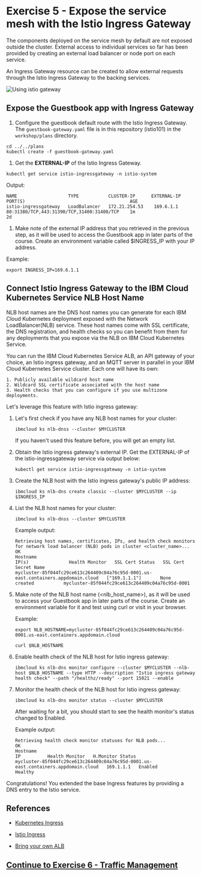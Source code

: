 # Exercise 5 - Expose the service mesh with the Istio Ingress Gateway

The components deployed on the service mesh by default are not exposed outside the cluster. External access to individual services so far has been provided by creating an external load balancer or node port on each service.

An Ingress Gateway resource can be created to allow external requests through the Istio Ingress Gateway to the backing services.

![Using istio gateway](../README_images/istio2.jpg)

## Expose the Guestbook app with Ingress Gateway

1. Configure the guestbook default route with the Istio Ingress Gateway. The `guestbook-gateway.yaml` file is in this repository (istio101) in the `workshop/plans` directory.

```shell
cd ../../plans
kubectl create -f guestbook-gateway.yaml
```

1. Get the **EXTERNAL-IP** of the Istio Ingress Gateway.

```shell
kubectl get service istio-ingressgateway -n istio-system
```

Output:

```shell
NAME                   TYPE           CLUSTER-IP      EXTERNAL-IP     PORT(S)                                       AGE
istio-ingressgateway   LoadBalancer   172.21.254.53    169.6.1.1       80:31380/TCP,443:31390/TCP,31400:31400/TCP    1m
2d
```

1. Make note of the external IP address that you retrieved in the previous step, as it will be used to access the Guestbook app in later parts of the course. Create an environment variable called $INGRESS_IP with your IP address.

Example:

```shell
export INGRESS_IP=169.6.1.1
```

## Connect Istio Ingress Gateway to the IBM Cloud Kubernetes Service NLB Host Name

NLB host names are the DNS host names you can generate for each IBM Cloud Kubernetes deployment exposed with the Network LoadBalancer(NLB) service. These host names come with SSL certificate, the DNS registration, and health checks so you can benefit from them for any deployments that you expose via the NLB on IBM Cloud Kubernetes Service.

You can run the IBM Cloud Kubernetes Service ALB, an API gateway of your choice, an Istio ingress gateway, and an MQTT server in parallel in your IBM Cloud Kubernetes Service cluster. Each one will have its own:

```text
1. Publicly available wildcard host name
2. Wildcard SSL certificate associated with the host name
3. Health checks that you can configure if you use multizone deployments.
```

Let's leverage this feature with Istio ingress gateway:

1. Let's first check if you have any NLB host names for your cluster:

    ```shell
    ibmcloud ks nlb-dnss --cluster $MYCLUSTER
    ```

   If you haven't used this feature before, you will get an empty list.

1. Obtain the Istio ingress gateway's external IP. Get the EXTERNAL-IP of the istio-ingressgateway service via output below:

    ```shell
    kubectl get service istio-ingressgateway -n istio-system
    ```

1. Create the NLB host with the Istio ingress gateway's public IP address:

    ```shell
    ibmcloud ks nlb-dns create classic --cluster $MYCLUSTER --ip $INGRESS_IP
    ```

1. List the NLB host names for your cluster:

    ```shell
    ibmcloud ks nlb-dnss --cluster $MYCLUSTER
    ```

    Example output:

    ```shell
   Retrieving host names, certificates, IPs, and health check monitors for network load balancer (NLB) pods in cluster <cluster_name>...
    OK
    Hostname                                                                             IP(s)               Health Monitor   SSL Cert Status   SSL Cert Secret Name
    mycluster-85f044fc29ce613c264409c04a76c95d-0001.us-east.containers.appdomain.cloud   ["169.1.1.1"]       None             created           mycluster-85f044fc29ce613c264409c04a76c95d-0001
    ```

1. Make note of the NLB host name (<nlb_host_name>), as it will be used to access your Guestbook app in later parts of the course. Create an environment variable for it and test using curl or visit in your browser.

    Example:

    ```shell
    export NLB_HOSTNAME=mycluster-85f044fc29ce613c264409c04a76c95d-0001.us-east.containers.appdomain.cloud
    ```

    ```shell
    curl $NLB_HOSTNAME
    ```

1. Enable health check of the NLB host for Istio ingress gateway:

    ```shell
    ibmcloud ks nlb-dns monitor configure --cluster $MYCLUSTER --nlb-host $NLB_HOSTNAME --type HTTP --description "Istio ingress gateway health check" --path "/healthz/ready" --port 15021 --enable
    ```

1. Monitor the health check of the NLB host for Istio ingress gateway:

    ```shell
    ibmcloud ks nlb-dns monitor status --cluster $MYCLUSTER
    ```

    After waiting for a bit, you should start to see the health monitor's status changed to Enabled.

    Example output:

    ```shell
    Retrieving health check monitor statuses for NLB pods...
    OK
    Hostname                                                                             IP          Health Monitor   H.Monitor Status  
    mycluster-85f044fc29ce613c264409c04a76c95d-0001.us-east.containers.appdomain.cloud   169.1.1.1   Enabled          Healthy
    ```

Congratulations! You extended the base Ingress features by providing a DNS entry to the Istio service.

## References

* [Kubernetes Ingress](https://kubernetes.io/docs/concepts/services-networking/ingress/)

* [Istio Ingress](https://istio.io/docs/tasks/traffic-management/ingress.html)

* [Bring your own ALB](https://www.ibm.com/blogs/bluemix/2019/04/bring-your-own-alb-dns-with-health-checks-and-ssl-certificates-beta/)

## [Continue to Exercise 6 - Traffic Management](../exercise-6/README.md)
